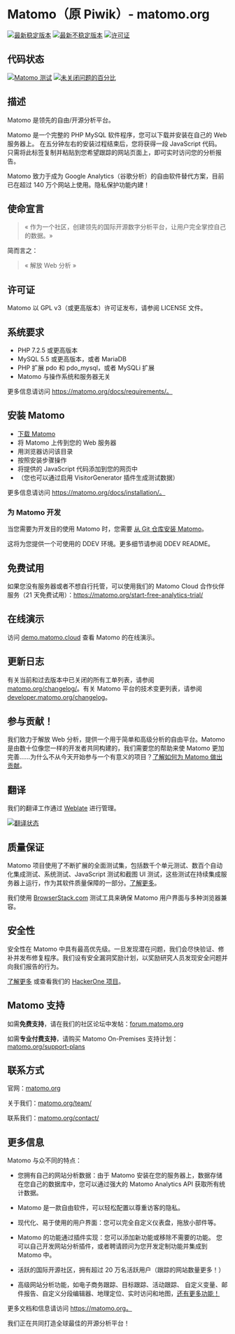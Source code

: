 # Matomo（原 Piwik）- matomo.org

[![最新稳定版本](https://poser.pugx.org/matomo/matomo/v/stable)](https://matomo.org/download/)
[![最新不稳定版本](https://poser.pugx.org/matomo/matomo/v/unstable)](https://builds.matomo.org/)
[![许可证](https://poser.pugx.org/piwik/piwik/license)](https://matomo.org/free-software/)

## 代码状态

[![Matomo 测试](https://github.com/matomo-org/matomo/actions/workflows/matomo-tests.yml/badge.svg)](https://github.com/matomo-org/matomo/actions/workflows/matomo-tests.yml)
[![未关闭问题的百分比](http://isitmaintained.com/badge/open/matomo-org/matomo.svg)](http://isitmaintained.com/project/matomo-org/matomo "Percentage of issues still open")

## 描述

Matomo 是领先的自由/开源分析平台。

Matomo 是一个完整的 PHP MySQL 软件程序，您可以下载并安装在自己的 Web 服务器上。
在五分钟左右的安装过程结束后，您将获得一段 JavaScript 代码。
只需将此标签复制并粘贴到您希望跟踪的网站页面上，即可实时访问您的分析报告。

Matomo 致力于成为 Google Analytics（谷歌分析）的自由软件替代方案，目前已在超过 140 万个网站上使用。隐私保护功能内建！

## 使命宣言

> « 作为一个社区，创建领先的国际开源数字分析平台，让用户完全掌控自己的数据。»

简而言之：
> « 解放 Web 分析 »

## 许可证

Matomo 以 GPL v3（或更高版本）许可证发布，请参阅 LICENSE 文件。

## 系统要求

  * PHP 7.2.5 或更高版本
  * MySQL 5.5 或更高版本，或者 MariaDB
  * PHP 扩展 pdo 和 pdo_mysql，或者 MySQLi 扩展
  * Matomo 与操作系统和服务器无关

更多信息请访问 https://matomo.org/docs/requirements/。

## 安装 Matomo

  * [下载 Matomo](https://matomo.org/download/)
  * 将 Matomo 上传到您的 Web 服务器
  * 用浏览器访问该目录
  * 按照安装步骤操作
  * 将提供的 JavaScript 代码添加到您的网页中
  * （您也可以通过启用 VisitorGenerator 插件生成测试数据）

更多信息请访问 https://matomo.org/docs/installation/。

### 为 Matomo 开发

当您需要为开发目的使用 Matomo 时，您需要 [从 Git 仓库安装 Matomo](https://matomo.org/faq/how-to-install/faq_18271/)。

这将为您提供一个可使用的 DDEV 环境。更多细节请参阅 DDEV README。

## 免费试用

如果您没有服务器或者不想自行托管，可以使用我们的 Matomo Cloud 合作伙伴服务（21 天免费试用）：https://matomo.org/start-free-analytics-trial/

## 在线演示

访问 [demo.matomo.cloud](https://demo.matomo.cloud/) 查看 Matomo 的在线演示。

## 更新日志

有关当前和过去版本中已关闭的所有工单列表，请参阅 [matomo.org/changelog/](https://matomo.org/changelog/)。有关 Matomo 平台的技术变更列表，请参阅 [developer.matomo.org/changelog](https://developer.matomo.org/changelog)。

## 参与贡献！

我们致力于解放 Web 分析，提供一个用于简单和高级分析的自由平台。Matomo 是由数十位像您一样的开发者共同构建的，我们需要您的帮助来使 Matomo 更加完善……为什么不从今天开始参与一个有意义的项目？[了解如何为 Matomo 做出贡献](https://matomo.org/get-involved)。

## 翻译

我们的翻译工作通过 [Weblate](https://hosted.weblate.org/engage/matomo/) 进行管理。

[![翻译状态](https://hosted.weblate.org/widgets/matomo/-/horizontal-auto.svg)](https://hosted.weblate.org/engage/matomo/)

## 质量保证

Matomo 项目使用了不断扩展的全面测试集，包括数千个单元测试、数百个自动化集成测试、系统测试、JavaScript 测试和截图 UI 测试，这些测试在持续集成服务器上运行，作为其软件质量保障的一部分。[了解更多](https://developer.matomo.org/guides/tests)。

我们使用 [BrowserStack.com](https://www.browserstack.com/) 测试工具来确保 Matomo 用户界面与多种浏览器兼容。

## 安全性

安全性在 Matomo 中具有最高优先级。一旦发现潜在问题，我们会尽快验证、修补并发布修复程序。我们设有安全漏洞奖励计划，以奖励研究人员发现安全问题并向我们报告的行为。

[了解更多](https://matomo.org/security/) 或查看我们的 [HackerOne 项目](https://hackerone.com/matomo)。

## Matomo 支持

如需**免费支持**，请在我们的社区论坛中发帖：[forum.matomo.org](https://forum.matomo.org/)

如需**专业付费支持**，请购买 Matomo On-Premises 支持计划：[matomo.org/support-plans](https://matomo.org/support-plans/)

## 联系方式

官网：[matomo.org](https://matomo.org)

关于我们：[matomo.org/team/](https://matomo.org/team/)

联系我们：[matomo.org/contact/](https://matomo.org/contact/)

## 更多信息

Matomo 与众不同的特点：

  * 您拥有自己的网站分析数据：由于 Matomo 安装在您的服务器上，数据存储在您自己的数据库中，您可以通过强大的 Matomo Analytics API 获取所有统计数据。

  * Matomo 是一款自由软件，可以轻松配置以尊重访客的隐私。

  * 现代化、易于使用的用户界面：您可以完全自定义仪表盘，拖放小部件等。

  * Matomo 的功能通过插件实现：您可以添加新功能或移除不需要的功能。
    您可以自己开发网站分析插件，或者聘请顾问为您开发定制功能并集成到 Matomo 中。

  * 活跃的国际开源社区，拥有超过 20 万名活跃用户（跟踪的网站数量更多！）

  * 高级网站分析功能，如电子商务跟踪、目标跟踪、活动跟踪、
    自定义变量、邮件报告、自定义分段编辑器、地理定位、实时访问和地图，[还有更多功能！](https://matomo.org/feature-overview/)

更多文档和信息请访问 https://matomo.org。

我们正在共同打造全球最佳的开源分析平台！